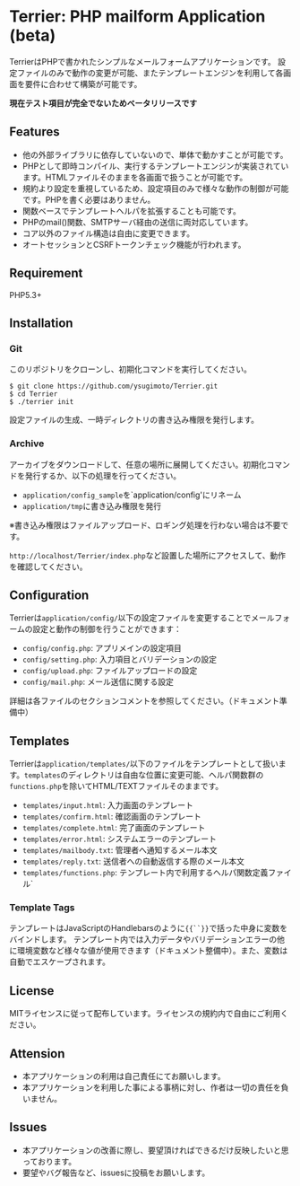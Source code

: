 Terrier: PHP mailform Application (beta)
=======

TerrierはPHPで書かれたシンプルなメールフォームアプリケーションです。
設定ファイルのみで動作の変更が可能、またテンプレートエンジンを利用して各画面を要件に合わせて構築が可能です。

**現在テスト項目が完全でないためベータリリースです**

## Features

- 他の外部ライブラリに依存していないので、単体で動かすことが可能です。
- PHPとして即時コンパイル、実行するテンプレートエンジンが実装されています。HTMLファイルそのままを各画面で扱うことが可能です。
- 規約より設定を重視しているため、設定項目のみで様々な動作の制御が可能です。PHPを書く必要はありません。
- 関数ベースでテンプレートヘルパを拡張することも可能です。
- PHPのmail()関数、SMTPサーバ経由の送信に両対応しています。
- コア以外のファイル構造は自由に変更できます。
- オートセッションとCSRFトークンチェック機能が行われます。

## Requirement

PHP5.3+

## Installation

### Git

このリポジトリをクローンし、初期化コマンドを実行してください。

```
$ git clone https://github.com/ysugimoto/Terrier.git
$ cd Terrier
$ ./terrier init
```

設定ファイルの生成、一時ディレクトリの書き込み権限を発行します。

### Archive

アーカイブをダウンロードして、任意の場所に展開してください。初期化コマンドを発行するか、以下の処理を行ってください。

- `application/config_sample`を`application/config'にリネーム
- `application/tmp`に書き込み権限を発行

※書き込み権限はファイルアップロード、ロギング処理を行わない場合は不要です。

`http://localhost/Terrier/index.php`など設置した場所にアクセスして、動作を確認してください。

## Configuration

Terrierは`application/config/`以下の設定ファイルを変更することでメールフォームの設定と動作の制御を行うことができます：

- `config/config.php`: アプリメインの設定項目
- `config/setting.php`: 入力項目とバリデーションの設定
- `config/upload.php`: ファイルアップロードの設定
- `config/mail.php`: メール送信に関する設定

詳細は各ファイルのセクションコメントを参照してください。（ドキュメント準備中）

## Templates

Terrierは`application/templates/`以下のファイルをテンプレートとして扱います。`templates`のディレクトリは自由な位置に変更可能、ヘルパ関数群の`functions.php`を除いてHTML/TEXTファイルそのままです。

- `templates/input.html`: 入力画面のテンプレート
- `templates/confirm.html`: 確認画面のテンプレート
- `templates/complete.html`: 完了画面のテンプレート
- `templates/error.html`: システムエラーのテンプレート
- `templates/mailbody.txt`: 管理者へ通知するメール本文
- `templates/reply.txt`: 送信者への自動返信する際のメール本文
- `templates/functions.php`: テンプレート内で利用するヘルパ関数定義ファイル`

### Template Tags

テンプレートはJavaScriptのHandlebarsのように`{{``}}`で括った中身に変数をバインドします。
テンプレート内では入力データやバリデーションエラーの他に環境変数など様々な値が使用できます（ドキュメント整備中）。また、変数は自動でエスケープされます。

## License

MITライセンスに従って配布しています。ライセンスの規約内で自由にご利用ください。

## Attension

- 本アプリケーションの利用は自己責任にてお願いします。
- 本アプリケーションを利用した事による事柄に対し、作者は一切の責任を負いません。

## Issues

- 本アプリケーションの改善に際し、要望頂ければできるだけ反映したいと思っております。
- 要望やバグ報告など、issuesに投稿をお願いします。




